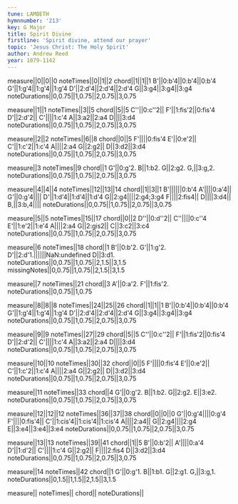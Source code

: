 ```yaml
---
tune: LAMBETH
hymnnumber: '213'
key: G Major
title: Spirit Divine
firstline: 'Spirit divine, attend our prayer'
topic: 'Jesus Christ: The Holy Spirit'
author: Andrew Reed
year: 1079-1142
---
```

measure||0||0||0
noteTimes||0||1||2
chord||1||1||1
B'||0:b'4||0:b'4||0:b'4
G'||1:g'4||1:g'4||1:g'4
D'||2:d'4||2:d'4||2:d'4
G||3:g4||3:g4||3:g4
noteDurations||0,0.75||1,0.75||2,0.75||3,0.75

measure||1||1
noteTimes||3||5
chord||5||5
C''||0:c''2||
F'||1:fis'2||0:fis'4
D'||2:d'2||
C'||||1:c'4
A||3:a2||2:a4
D||||3:d4
noteDurations||0,0.75||1,0.75||2,0.75||3,0.75

measure||2||2
noteTimes||6||8
chord||0||5
F'||||0:fis'4
E'||0:e'2||
C'||1:c'2||1:c'4
A||||2:a4
G||2:g2||
D||3:d2||3:d4
noteDurations||0,0.75||1,0.75||2,0.75||3,0.75

measure||3
noteTimes||9
chord||1
G'||0:g'2.
B||1:b2.
G||2:g2.
G,||3:g,2.
noteDurations||0,0.75||1,0.75||2,0.75||3,0.75

measure||4||4||4
noteTimes||12||13||14
chord||1||3||1
B'||||||0:b'4
A'||||0:a'4||
G'||0:g'4||||
D'||1:d'4||1:d'4||1:d'4
G||2:g4||||2:g4;3:g4
F||||2:fis4||
D||||3:d4||
B,||3:b,4||||
noteDurations||0,0.75||1,0.75||2,0.75||3,0.75

measure||5||5
noteTimes||15||17
chord||0||2
D''||0:d''2||
C''||||0:c''4
E'||1:e'2||1:e'4
A||||2:a4
G||2:gis2||
C||3:c2||3:c4
noteDurations||0,0.75||1,0.75||2,0.75||3,0.75

measure||6
noteTimes||18
chord||1
B'||0:b'2.
G'||1:g'2.
D'||2:d'1.||||||NaN:undefined
D||3:d1.
noteDurations||0,0.75||1,0.75||2,1.5||3,1.5
missingNotes||0,0.75||1,0.75||2,1.5||3,1.5

measure||7
noteTimes||21
chord||3
A'||0:a'2.
F'||1:fis'2.
noteDurations||0,0.75||1,0.75

measure||8||8||8
noteTimes||24||25||26
chord||1||1||1
B'||0:b'4||0:b'4||0:b'4
G'||1:g'4||1:g'4||1:g'4
D'||2:d'4||2:d'4||2:d'4
G||3:g4||3:g4||3:g4
noteDurations||0,0.75||1,0.75||2,0.75||3,0.75

measure||9||9
noteTimes||27||29
chord||5||5
C''||0:c''2||
F'||1:fis'2||0:fis'4
D'||2:d'2||
C'||||1:c'4
A||3:a2||2:a4
D||||3:d4
noteDurations||0,0.75||1,0.75||2,0.75||3,0.75

measure||10||10
noteTimes||30||32
chord||0||5
F'||||0:fis'4
E'||0:e'2||
C'||1:c'2||1:c'4
A||||2:a4
G||2:g2||
D||3:d2||3:d4
noteDurations||0,0.75||1,0.75||2,0.75||3,0.75

measure||11
noteTimes||33
chord||4
G'||0:g'2.
B||1:b2.
G||2:g2.
E||3:e2.
noteDurations||0,0.75||1,0.75||2,0.75||3,0.75

measure||12||12||12
noteTimes||36||37||38
chord||0||0||0
G'||0:g'4||||0:g'4
F'||||0:fis'4||
C'||1:cis'4||1:cis'4||1:cis'4
A||||2:a4||
G||2:g4||||2:g4
E||3:e4||3:e4||3:e4
noteDurations||0,0.75||1,0.75||2,0.75||3,0.75

measure||13||13
noteTimes||39||41
chord||1||5
B'||0:b'2||
A'||||0:a'4
D'||1:d'2||
C'||||1:c'4
G||2:g2||
F||||2:fis4
D||3:d2||3:d4
noteDurations||0,0.75||1,0.75||2,0.75||3,0.75

measure||14
noteTimes||42
chord||1
G'||0:g'1.
B||1:b1.
G||2:g1.
G,||3:g,1.
noteDurations||0,1.5||1,1.5||2,1.5||3,1.5

measure||
noteTimes||
chord||
noteDurations||

